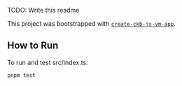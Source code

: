 TODO: Write this readme

This project was bootstrapped with [`create-ckb-js-vm-app`](https://github.com/nervosnetwork/ckb-js-vm).

## How to Run
To run and test src/index.ts:

```bash
pnpm test
```